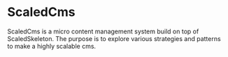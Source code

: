 ScaledCms
=========

ScaledCms is a micro content management system build on top of ScaledSkeleton. The purpose is to explore various strategies and patterns to make a highly scalable cms.